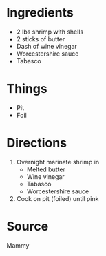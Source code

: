 # Ingredients
- 2 lbs shrimp with shells
- 2 sticks of butter
- Dash of wine vinegar
- Worcestershire sauce
- Tabasco

# Things
- Pit
- Foil

# Directions
1. Overnight marinate shrimp in
   - Melted butter
   - Wine vinegar
   - Tabasco
   - Worcestershire sauce
2. Cook on pit (foiled) until pink

# Source
Mammy

